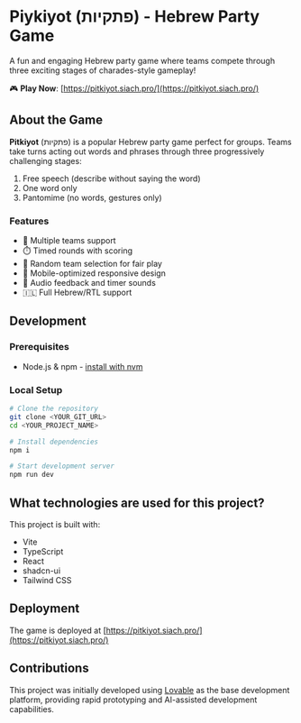 # Piykiyot (פתקיות) - Hebrew Party Game

A fun and engaging Hebrew party game where teams compete through three exciting stages of charades-style gameplay!

🎮 **Play Now**: [https://pitkiyot.siach.pro/](https://pitkiyot.siach.pro/)

## About the Game

**Pitkiyot** (פתקיות) is a popular Hebrew party game perfect for groups. Teams take turns acting out words and phrases through three progressively challenging stages:

1. Free speech (describe without saying the word)
2. One word only
3. Pantomime (no words, gestures only)

### Features
- 🎯 Multiple teams support
- ⏱️ Timed rounds with scoring
- 🎲 Random team selection for fair play
- 📱 Mobile-optimized responsive design
- 🎵 Audio feedback and timer sounds
- 🇮🇱 Full Hebrew/RTL support

## Development

### Prerequisites
- Node.js & npm - [install with nvm](https://github.com/nvm-sh/nvm#installing-and-updating)

### Local Setup
```sh
# Clone the repository
git clone <YOUR_GIT_URL>
cd <YOUR_PROJECT_NAME>

# Install dependencies
npm i

# Start development server
npm run dev
```

## What technologies are used for this project?

This project is built with:

- Vite
- TypeScript
- React
- shadcn-ui
- Tailwind CSS

## Deployment

The game is deployed at [https://pitkiyot.siach.pro/](https://pitkiyot.siach.pro/)

## Contributions

This project was initially developed using [Lovable](https://lovable.dev) as the base development platform, providing rapid prototyping and AI-assisted development capabilities.
